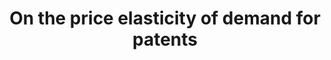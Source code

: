 ---
layout: default
citation: 'Rassenfosse, G. de, & Potterie, B. van P. de la. '
cost: None
description: Fees since 1980 at the European (EPO), the US and the Japanese patent
  offices.
location: http://www.gder.info/download_OBES_data.html
record_creation_timestamp: 11/25/2020 17:20:46
shortname: patent_price_elasticity
tags: '[patent demand, United States, Europe, Japan]'
title: On the price elasticity of demand for patents
uuid: d76b71a1-2f43-447d-b296-a1b52db6e3d7
---